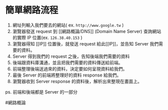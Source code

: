 # 簡單網路流程
1. 網址列輸入我們要去的網站( ex. `http://www.google.tw` )
2. 瀏覽器發送 request 到 [[網路概論/DNS]] (Domain Name Server) 查詢網站的實際 IP 位置(ex. `126.38.40.153` )
3. 瀏覽器得知 [[IP]] 位置後，就發送 request 給此[[IP]]，並告知 Server 我們需要的資料。
4. Server 得到我們的 request 之後，告知後端我們需要的資料
5. 後端跟資料庫溝通，並且把我們需要的資料傳送給前端。
6. 前端整理後端送過來的資料，決定要如何呈現資料給我們。
7. 最後 Server 的前端將整理好的資料 response 給我們。
8. 瀏覽器收到 Server response  的資料後，解析出來整現在畫面上。

ps. 前端和後端都是 Server 的一部分

#網路概論 